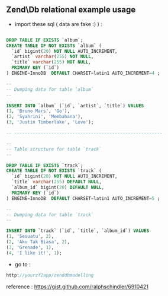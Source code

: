 Zend\Db relational example usage
--------------------------------

* import these sql ( data are fake :) ) :

```sql

DROP TABLE IF EXISTS `album`;
CREATE TABLE IF NOT EXISTS `album` (
  `id` bigint(20) NOT NULL AUTO_INCREMENT,
  `artist` varchar(255) NOT NULL,
  `title` varchar(255) NOT NULL,
  PRIMARY KEY (`id`)
) ENGINE=InnoDB  DEFAULT CHARSET=latin1 AUTO_INCREMENT=4 ;

--
-- Dumping data for table `album`
--

INSERT INTO `album` (`id`, `artist`, `title`) VALUES
(1, 'Bruno Mars', 'Go'),
(2, 'Syahrini', 'Membahana'),
(3, 'Justin Timberlake', 'Love');

-- --------------------------------------------------------

--
-- Table structure for table `track`
--

DROP TABLE IF EXISTS `track`;
CREATE TABLE IF NOT EXISTS `track` (
  `id` bigint(20) NOT NULL AUTO_INCREMENT,
  `title` varchar(255) DEFAULT NULL,
  `album_id` bigint(20) DEFAULT NULL,
  PRIMARY KEY (`id`)
) ENGINE=InnoDB  DEFAULT CHARSET=latin1 AUTO_INCREMENT=5 ;

--
-- Dumping data for table `track`
--

INSERT INTO `track` (`id`, `title`, `album_id`) VALUES
(1, 'Sesuatu', 2),
(2, 'Aku Tak Biasa', 2),
(3, 'Grenade', 1),
(4, 'I like it!', 1);

```

* go to :

```php
http://yourzf2app/zenddbmodelling
```

reference :
https://gist.github.com/ralphschindler/6910421

